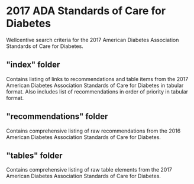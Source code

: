 # 2017 ADA Standards of Care for Diabetes
Wellcentive search criteria for the 2017 American Diabetes Association Standards of Care for Diabetes.

## "index" folder
Contains listing of links to recommendations and table items from the 2017 American Diabetes Association Standards of Care for Diabetes in tabular format. Also includes list of recommendations in order of priority in tabular format.

## "recommendations" folder
Contains comprehensive listing of raw recommendations from the 2016 American Diabetes Association Standards of Care for Diabetes.

## "tables" folder
Contains comprehensive listing of raw table elements from the 2017 American Diabetes Association Standards of Care for Diabetes.
